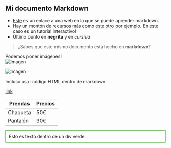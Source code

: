 ## Mi documento Markdown

* [Este](https://www.markdownguide.org/basic-syntax/) es un enlace a una web en la que se puede aprender markdown.
* Hay un montón de recursos más como [este otro](https://www.markdowntutorial.com/) por ejemplo. En este caso es un tutorial interactivo!
* Último punto en **negrita** y en *cursiva*

> ¿Sabes que este mismo documento está hecho en **markdown**?

Podemos poner imágenes!  
![Imagen](/github-light/assets/images/frog100x100.jpg)

![Imagen](/github-light/assets/images/cielo.jfif)




Incluso usar código HTML dentro de markdown

<a href="https://martabaquerorodas.github.io/prueba-Markdown/">link</a>

| Prendas                                  | Precios                                 |
|------------------------------------------|-----------------------------------------|
| Chaqueta                                 | 50€                                     |
| Pantalón                                 | 30€                                     |

<div style="border: 1px solid #309920; padding:10px; div: green">
    Esto es texto dentro de un div verde.
</div>